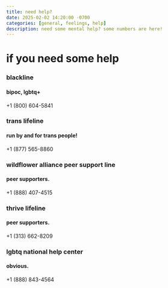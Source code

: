```yaml
---
title: need help?
date: 2025-02-02 14:20:00 -0700
categories: [general, feelings, help]
description: need some mental help? some numbers are here!
---
```

                
# if you need some help

### blackline
#### bipoc, lgbtq+
+1 (800) 604-5841

### trans lifeline
#### run by and for trans people!
+1 (877) 565-8860

### wildflower alliance peer support line
#### peer supporters.
+1 (888) 407-4515

### thrive lifeline
#### peer supporters.
+1 (313) 662-8209

### lgbtq national help center
#### obvious.
+1 (888) 843-4564
